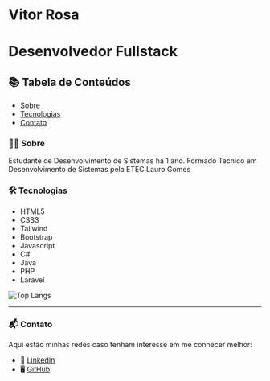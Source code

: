 
# Vitor Rosa
# Desenvolvedor Fullstack

## 📚 Tabela de Conteúdos

- [Sobre](#-sobre)
- [Tecnologias](#%EF%B8%8F-tecnologias)
- [Contato](#-contato)


### 🧑‍💻 Sobre
Estudante de Desenvolvimento de Sistemas há 1 ano.
Formado Tecnico em Desenvolvimento de Sistemas pela ETEC Lauro Gomes

### 🛠️ Tecnologias

- HTML5
- CSS3
- Tailwind
- Bootstrap
- Javascript
- C#
- Java 
- PHP
- Laravel

![Top Langs](https://github-readme-stats-git-masterrstaa-rickstaa.vercel.app/api/top-langs/?username=spiritusliber&bg_color=000&border_color=30A3DC&title_color=E94D5F&text_color=FFF)

---

### 📬 **Contato**
Aqui estão minhas redes caso tenham interesse em me conhecer melhor:

- 💼 [LinkedIn](https://www.linkedin.com/in/vitor-rosa-363271230/)
- 🖥️ [GitHub](https://github.com/Spiritusliber)
